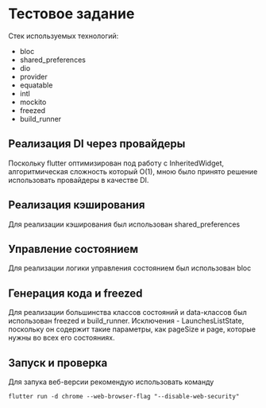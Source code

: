 # Тестовое задание

Стек используемых технологий:
 - bloc
 - shared_preferences
 - dio
 - provider
 - equatable
 - intl
 - mockito
 - freezed
 - build_runner

## Реализация DI через провайдеры

Поскольку flutter оптимизирован под работу с InheritedWidget, алгоритмическая сложность который O(1), мною было принято решение использовать провайдеры в качестве DI.

## Реализация кэширования

Для реализации кэширования был использован shared_preferences

## Управление состоянием

Для реализации логики управления состоянием был использован bloc

## Генерация кода и freezed

Для реализации большинства классов состояний и data-классов был использован freezed и build_runner. Исключения - LaunchesListState, поскольку он содержит такие параметры, как pageSize и page, которые нужны во всех его состояниях.

## Запуск и проверка

Для запука веб-версии рекомендую использовать команду 

```
flutter run -d chrome --web-browser-flag "--disable-web-security"  
```